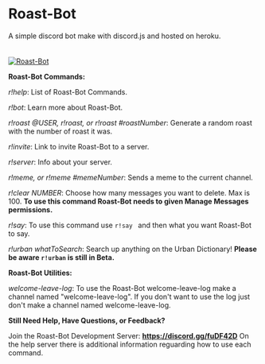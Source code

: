 # Roast-Bot
A simple discord bot make with discord.js and hosted on heroku.<br><br><br>
<a href="https://discordbots.org/bot/461361233644355595" >
  <img src="https://discordbots.org/api/widget/461361233644355595.svg" alt="Roast-Bot" />
</a>

**Roast-Bot Commands:**

*r!help*: List of Roast-Bot Commands.

*r!bot*:  Learn more about Roast-Bot.

*r!roast @USER, r!roast, or r!roast #roastNumber*: Generate a random roast with the number of roast it was.

*r!invite*: Link to invite Roast-Bot to a server.

*r!server*: Info about your server.

*r!meme, or r!meme #memeNumber*: Sends a meme to the current channel.

*r!clear NUMBER*: Choose how many messages you want to delete. Max is 100. **To use this command Roast-Bot needs to given Manage Messages permissions.**

*r!say*: To use this command use `r!say ` and then what you want Roast-Bot to say.

*r!urban whatToSearch*: Search up anything on the Urban Dictionary! **Please be aware `r!urban` is still in Beta.**

**Roast-Bot Utilities:**

*welcome-leave-log*: To use the Roast-Bot welcome-leave-log make a channel named "welcome-leave-log". If you don't want to use the log just don't make a channel named welcome-leave-log.

**Still Need Help, Have Questions, or Feedback?**

Join the Roast-Bot Development Server:
**https://discord.gg/fuDF42D**
On the help server there is additional information reguarding how to use each command.
